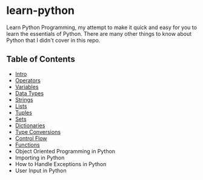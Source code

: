 # learn-python
Learn Python Programming, my attempt to make it quick and easy for you to learn the essentials of Python. There are many other things to know about Python that I didn't cover in this repo.

## Table of Contents
* [Intro](intro.ipynb "Learn Python Programming")
* [Operators](operators.ipynb "Operators in Python")
* [Variables](variables.ipynb "Variables in Python")
* [Data Types](data_types.ipynb "Data Types in Python")
* [Strings](strings.ipynb "Strings in Python")
* [Lists](lists.ipynb "Lists in Python")
* [Tuples](tuples.ipynb "Tuples in Python")
* [Sets](sets.ipynb "Sets in Python")
* [Dictionaries](dictionaries.ipynb "Dictionaries in Python")
* [Type Conversions](type_conversions.ipynb "Type Conversions in Python")
* [Control Flow](control_flow.ipynb "Control Flow in Python")
* [Functions](functions.ipynb "Functions in Python")
* Object Oriented Programming in Python
* Importing in Python
* How to Handle Exceptions in Python
* User Input in Python

